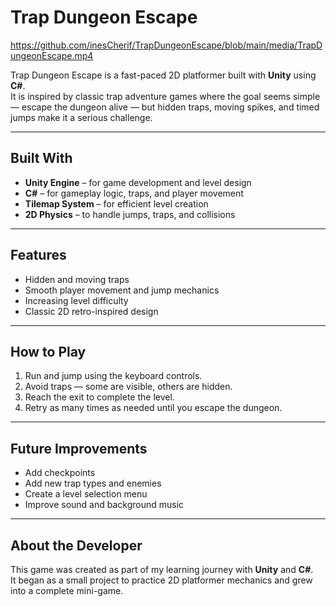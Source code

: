 # Trap Dungeon Escape
https://github.com/inesCherif/TrapDungeonEscape/blob/main/media/TrapDungeonEscape.mp4

Trap Dungeon Escape is a fast-paced 2D platformer built with **Unity** using **C#**.  
It is inspired by classic trap adventure games where the goal seems simple — escape the dungeon alive — but hidden traps, moving spikes, and timed jumps make it a serious challenge.

---

## Built With

- **Unity Engine** – for game development and level design  
- **C#** – for gameplay logic, traps, and player movement  
- **Tilemap System** – for efficient level creation  
- **2D Physics** – to handle jumps, traps, and collisions  

---

## Features

- Hidden and moving traps  
- Smooth player movement and jump mechanics  
- Increasing level difficulty  
- Classic 2D retro-inspired design  

---

## How to Play

1. Run and jump using the keyboard controls.  
2. Avoid traps — some are visible, others are hidden.  
3. Reach the exit to complete the level.  
4. Retry as many times as needed until you escape the dungeon.  

---

## Future Improvements

- Add checkpoints  
- Add new trap types and enemies  
- Create a level selection menu  
- Improve sound and background music  

---

## About the Developer

This game was created as part of my learning journey with **Unity** and **C#**.  
It began as a small project to practice 2D platformer mechanics and grew into a complete mini-game.

